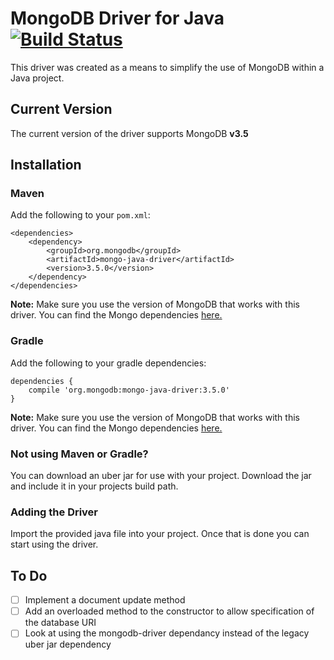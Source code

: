 # MongoDB Driver for Java [![Build Status](https://travis-ci.org/travis-ci/travis-web.svg?branch=master)](https://travis-ci.org/travis-ci/travis-web)

This driver was created as a means to simplify the use of MongoDB within a Java project.

## Current Version
The current version of the driver supports MongoDB **v3.5**
## Installation
### Maven
Add the following to your `pom.xml`:
```
<dependencies>
    <dependency>
        <groupId>org.mongodb</groupId>
        <artifactId>mongo-java-driver</artifactId>
        <version>3.5.0</version>
    </dependency>
</dependencies>
```
**Note:** Make sure you use the version of MongoDB that works with this driver. You can find the Mongo dependencies [here.](https://mongodb.github.io/mongo-java-driver/)
### Gradle
Add the following to your gradle dependencies:
```
dependencies {
    compile 'org.mongodb:mongo-java-driver:3.5.0'
}
```
**Note:** Make sure you use the version of MongoDB that works with this driver. You can find the Mongo dependencies [here.](https://mongodb.github.io/mongo-java-driver/)

### Not using Maven or Gradle?
You can download an uber jar for use with your project. Download the jar and include it in your projects build path.

### Adding the Driver
Import the provided java file into your project. Once that is done you can start using the driver.
  
## To Do
- [ ] Implement a document update method
- [ ] Add an overloaded method to the constructor to allow specification of the database URI
- [ ] Look at using the mongodb-driver dependancy instead of the legacy uber jar dependency
